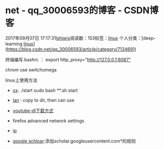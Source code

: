 # net - qq_30006593的博客 - CSDN博客





2017年09月07日 17:17:31[lshiwjx](https://me.csdn.net/qq_30006593)阅读数：153标签：[linux](https://so.csdn.net/so/search/s.do?q=linux&t=blog)
个人分类：[deep-learning																[linux](https://blog.csdn.net/qq_30006593/article/category/7102885)](https://blog.csdn.net/qq_30006593/article/category/7134691)








终端编写.bashrc ： export http_proxy=”http://127.0.0.1:8087” 

chrom use switchomega 

linux上使用方法 

 - [xx](https://github.com/XX-net/XX-Net/wiki/How-to-use): ./start  sudo bash **.sh start  

 -  [lan]() : copy to dir, then can use 

 - [youtube-dl下载方式](https://github.com/XX-net/XX-Net/issues/6074)

 - firefox advanced network settings 

 - [ip](http://blog.csdn.net/orangleliu/article/details/51994513)

 - [google schloar]():添加scholar.googleusercontent.com*的规则





